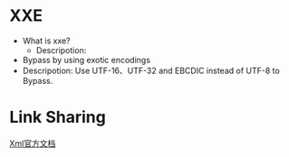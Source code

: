 # XXE

- What is xxe?
  - Descripotion:
-  Bypass by using exotic encodings
  - Descripotion: Use UTF-16、UTF-32 and EBCDIC instead of UTF-8 to Bypass.



# Link Sharing

[Xml官方文档](https://www.w3.org/TR/xml/#sec-guessing)